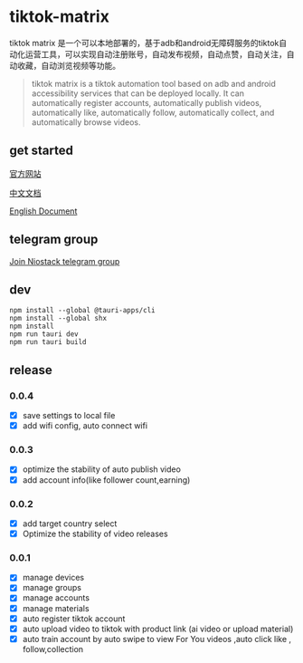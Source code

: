 # tiktok-matrix

tiktok matrix 是一个可以本地部署的，基于adb和android无障碍服务的tiktok自动化运营工具，可以实现自动注册账号，自动发布视频，自动点赞，自动关注，自动收藏，自动浏览视频等功能。
> tiktok matrix is a tiktok automation tool based on adb and android accessibility services that can be deployed locally. It can automatically register accounts, automatically publish videos, automatically like, automatically follow, automatically collect, and automatically browse videos.

## get started

[官方网站](https://niostack.com/tiktok.html)

[中文文档](https://github.com/niostack/tiktok-matrix/wiki/%E4%B8%AD%E6%96%87%E6%96%87%E6%A1%A3)

[English Document](https://github.com/niostack/tiktok-matrix/wiki/EnglishDoc)

## telegram group

[Join Niostack telegram group](https://t.me/+iGhozoBfAbI5YmE1)

## dev

```shell
npm install --global @tauri-apps/cli
npm install --global shx
npm install
npm run tauri dev
npm run tauri build
```

## release

### 0.0.4

- [x] save settings to local file
- [x] add wifi config, auto connect wifi

### 0.0.3

- [x] optimize the stability of auto publish video
- [x] add account info(like follower count,earning)

### 0.0.2

- [x] add target country select
- [x] Optimize the stability of video releases

### 0.0.1

- [x] manage devices
- [x] manage groups
- [x] manage accounts
- [x] manage materials
- [x] auto register tiktok account
- [x] auto upload video to tiktok with product link (ai video or upload material)
- [x] auto train account by auto swipe to view For You videos ,auto click like , follow,collection
